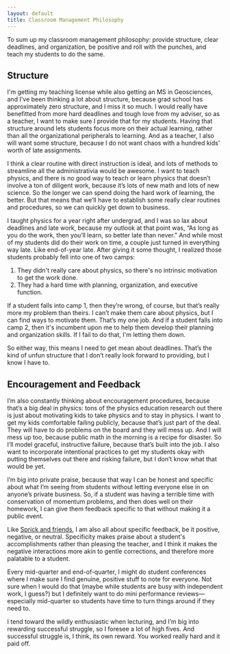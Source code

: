 ```yaml
---
layout: default
title: Classroom Management Philosophy
---
```

To sum up my classroom management philosophy: provide structure, clear deadlines, and organization, be positive and roll with the punches, and teach my students to do the same.

## Structure
I'm getting my teaching license while also getting an MS in Geosciences, and I've been thinking a lot about structure, because grad school has approximately zero structure, and I miss it so much. I would really have benefitted from more hard deadlines and tough love from my adviser, so as a teacher, I want to make sure I provide that for my students. Having that structure around lets students focus more on their actual learning, rather than all the organizational peripherals to learning. And as a teacher, I also will want some structure, because I do not want chaos with a hundred kids’ worth of late assignments.

I think a clear routine with direct instruction is ideal, and lots of methods to streamline all the administrativia would be awesome. I want to teach physics, and there is no good way to teach or learn physics that doesn’t involve a ton of diligent work, because it’s lots of new math and lots of new science. So the longer we can spend doing the hard work of learning, the better. But that means that we’ll have to establish some really clear routines and procedures, so we can quickly get down to business. 

I taught physics for a year right after undergrad, and I was so lax about deadlines and late work, because my outlook at that point was, “As long as you do the work, then you’ll learn, so better late than never.” And while most of my students did do their work on time, a couple just turned in everything way late. Like end-of-year late. After giving it some thought, I realized those students probably fell into one of two camps:
1. They didn't really care about physics, so there's no intrinsic motivation to get the work done.
2. They had a hard time with planning, organization, and executive function. 

If a student falls into camp 1, then they’re wrong, of course, but that’s really more my problem than theirs. I can’t make them care about physics, but I can find ways to motivate them. That’s my one job. And if a student falls into camp 2, then it's incumbent upon me to help them develop their planning and organization skills. If I fail to do that, I'm letting them down. 

So either way, this means I need to get mean about deadlines. That’s the kind of unfun structure that I don’t really look forward to providing, but I know I have to. 

## Encouragement and Feedback
I’m also constantly thinking about encouragement procedures, because that’s a big deal in physics: tons of the physics education research out there is just about motivating kids to take physics and to stay in physics. I want to get my kids comfortable failing publicly, because that’s just part of the deal. They will have to do problems on the board and they will mess up. And I will mess up too, because public math in the morning is a recipe for disaster. So I’ll model graceful, instructive failure, because that’s built into the job. I also want to incorporate intentional practices to get my students okay with putting themselves out there and risking failure, but I don’t know what that would be yet. 

I’m big into private praise, because that way I can be honest and specific about what I’m seeing from students without letting everyone else in on anyone’s private business. So, if a student was having a terrible time with conservation of momentum problems, and then does well on their homework, I can give them feedback specific to that without making it a public event.

Like <a href="http://www.safeandcivilschools.com/services/classroom_management.php" target="_blank">Sprick and friends</a>, I am also all about specific feedback, be it positive, negative, or neutral. Specificity makes praise about a student's accomplishments rather than pleasing the teacher, and I think it makes the negative interactions more akin to gentle corrections, and therefore more palatable to a student.

Every mid-quarter and end-of-quarter, I might do student conferences where I make sure I find genuine, positive stuff to note for everyone. Not sure when I would do that (maybe while students are busy with independent work, I guess?) but I definitely want to do mini performance reviews—especially mid-quarter so students have time to turn things around if they need to. 

I tend toward the wildly enthusiastic when lecturing, and I’m big into rewarding successful struggle, so I foresee a lot of high fives. And successful struggle is, I think, its own reward. You worked really hard and it paid off. 



